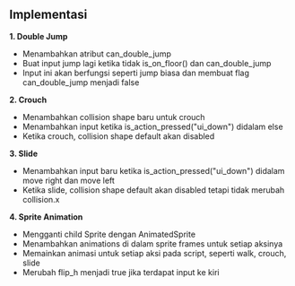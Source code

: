 ## Implementasi

**1. Double Jump**  
- Menambahkan atribut can_double_jump
- Buat input jump lagi ketika tidak is_on_floor() dan can_double_jump
- Input ini akan berfungsi seperti jump biasa dan membuat flag can_double_jump menjadi false

**2. Crouch**
- Menambahkan collision shape baru untuk crouch
- Menambahkan input ketika is_action_pressed("ui_down") didalam else
- Ketika crouch, collision shape default akan disabled

**3. Slide**  
- Menambahkan input baru ketika is_action_pressed("ui_down") didalam move right dan move left
- Ketika slide, collision shape default akan disabled tetapi tidak merubah collision.x

**4. Sprite Animation**
- Mengganti child Sprite dengan AnimatedSprite
- Menambahkan animations di dalam sprite frames untuk setiap aksinya
- Memainkan animasi untuk setiap aksi pada script, seperti walk, crouch, slide
- Merubah flip_h menjadi true jika terdapat input ke kiri
